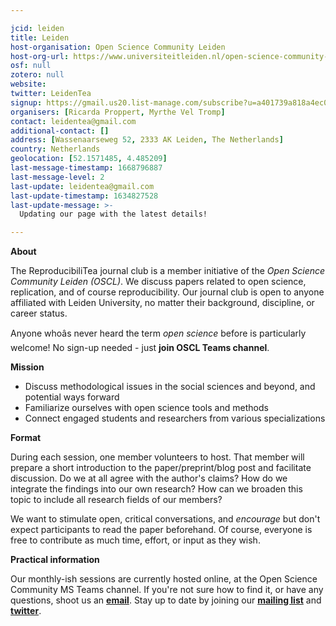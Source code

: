 ```yaml
---

jcid: leiden
title: Leiden
host-organisation: Open Science Community Leiden
host-org-url: https://www.universiteitleiden.nl/open-science-community-leiden
osf: null
zotero: null
website: 
twitter: LeidenTea
signup: https://gmail.us20.list-manage.com/subscribe?u=a401739a818a4ec097d309263&id=d1c0b4e5f8
organisers: [Ricarda Proppert, Myrthe Vel Tromp]
contact: leidentea@gmail.com
additional-contact: []
address: [Wassenaarseweg 52, 2333 AK Leiden, The Netherlands]
country: Netherlands
geolocation: [52.1571485, 4.485209]
last-message-timestamp: 1668796887
last-message-level: 2
last-update: leidentea@gmail.com
last-update-timestamp: 1634827528
last-update-message: >-
  Updating our page with the latest details!

---
```


**About**

The ReproducibiliTea journal club is a member initiative of the *Open Science Community Leiden (OSCL)*. We discuss papers related to open science, replication, and of course reproducibility. Our journal club is open to anyone affiliated with Leiden University, no matter their background, discipline, or career status.

Anyone whoâs never heard the term *open science* before is particularly welcome! No sign-up needed - just **join OSCL Teams channel**.

**Mission**

- Discuss methodological issues in the social sciences and beyond, and potential ways forward
- Familiarize ourselves with open science tools and methods
- Connect engaged students and researchers from various specializations

**Format**

During each session, one member volunteers to host. That member will prepare a short introduction to the paper/preprint/blog post and facilitate discussion. Do we at all agree with the author's claims? How do we integrate the findings into our own research? How can we broaden this topic to include all research fields of our members? 

We want to stimulate open, critical conversations, and *encourage* but don't expect participants to read the paper beforehand. Of course, everyone is free to contribute as much time, effort, or input as they wish.

**Practical information**

Our monthly-ish sessions are currently hosted online, at the Open Science Community MS Teams channel. If you're not sure how to find it, or have any questions, shoot us an [**email**](mailto:Leiden.Tea@gmail.com). 
Stay up to date by joining our [**mailing list**](https://gmail.us20.list-manage.com/subscribe?u=a401739a818a4ec097d309263&id=d1c0b4e5f8) and [**twitter**](http://twitter.com/LeidenTea).

